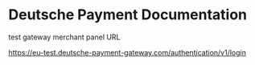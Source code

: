 # Deutsche Payment Documentation


test gateway merchant panel URL 

https://eu-test.deutsche-payment-gateway.com/authentication/v1/login
